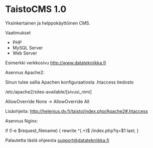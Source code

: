TaistoCMS 1.0
==============

Yksinkertainen ja helppokäyttöinen CMS.

Vaatimukset

* PHP
* MySQL Server
* Web Server

Esimerkki verkkosivu http://www.datatekniikka.fi

Asennus Apache2:

Sinun tulee sallia Apachen konfiguraatiosta .htaccess tiedosto

  /etc/apache2/sites-available/[sivusi_nimi]

  AllowOverride None -> AllowOverride All
  
Lisäohjeita: http://helenius.dy.fi/taisto/index.php/Apache2#.htaccess

Asennus Nginx:

   if (!-e $request_filename) {
    rewrite ^(.+)$ /index.php?q=$1 last;
  }
  

Palautetta tästä ohjeesta support@datatekniikka.fi
  
